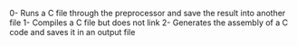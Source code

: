 0- Runs a C file through the preprocessor and save the result into another file
1- Compiles a C file but does not link
2- Generates the assembly of a C code and saves it in an output file
